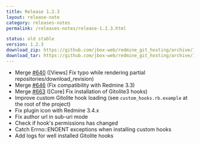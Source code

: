 ```yaml
---
title: Release 1.2.3
layout: release-note
category: releases-notes
permalink: /releases-notes/release-1.2.3.html

status: old stable
version: 1.2.3
download_zip: https://github.com/jbox-web/redmine_git_hosting/archive/1.2.3.zip
download_tar: https://github.com/jbox-web/redmine_git_hosting/archive/1.2.3.tar.gz
---
```


* Merge [#640](https://github.com/jbox-web/redmine_git_hosting/pull/640) ([Views] Fix typo while rendering partial repositories/download_revision)
* Merge [#646](https://github.com/jbox-web/redmine_git_hosting/pull/646) (Fix compatibility with Redmine 3.3)
* Merge [#663](https://github.com/jbox-web/redmine_git_hosting/pull/663) ([Core] Fix installation of Gitolite3 hooks)
* Improve custom Gitolite hook loading (see `custom_hooks.rb.example` at the root of the project)
* Fix plugin icon with Redmine 3.4.x
* Fix author url in sub-uri mode
* Check if hook's permissions has changed
* Catch Errno::ENOENT exceptions when installing custom hooks
* Add logs for well installed Gitolite hooks
